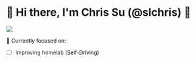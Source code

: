 # 👋 Hi there, I'm Chris Su (@slchris) 👋

[![](https://img.shields.io/badge/blog.plz.ac-up-brightegreen?style=for-the-badge)](https://blog.plz.ac)



🔧 Currently focused on:

- [ ] Improving homelab (Self-Driving)
